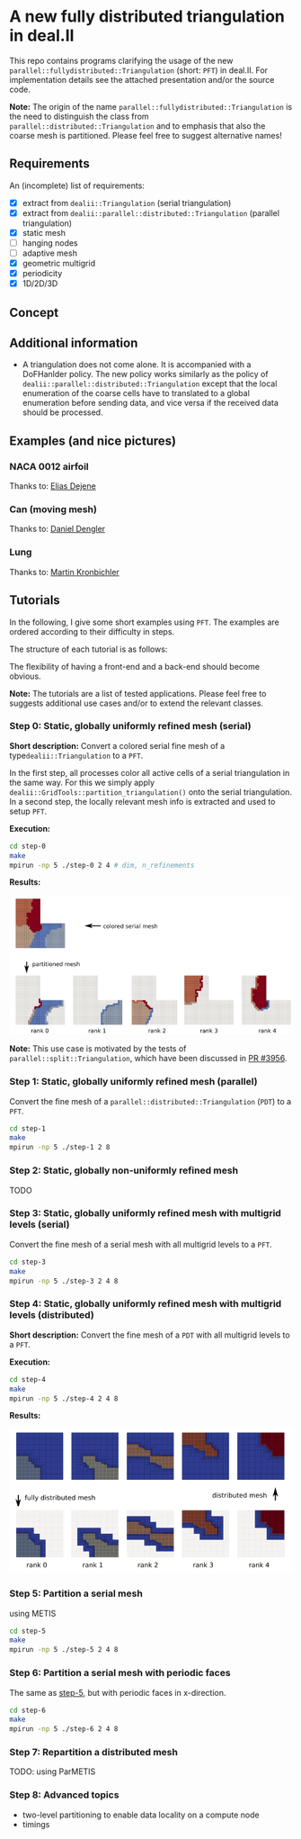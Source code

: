 # A new fully distributed triangulation in deal.II

This repo contains programs clarifying the usage of the new `parallel::fullydistributed::Triangulation` (short: `PFT`)
in deal.II. For implementation details see the attached presentation and/or the source code.

**Note:** The origin of the name `parallel::fullydistributed::Triangulation` is the need to 
distinguish the class from `parallel::distributed::Triangulation` and to emphasis that also
the coarse mesh is partitioned. Please feel free to suggest alternative names!  

## Requirements

An (incomplete) list of requirements:
- [x] extract from `dealii::Triangulation` (serial triangulation) 
- [x] extract from `dealii::parallel::distributed::Triangulation` (parallel triangulation) 
- [x] static mesh
- [ ] hanging nodes
- [ ] adaptive mesh
- [x] geometric multigrid
- [x] periodicity
- [x] 1D/2D/3D

## Concept

## Additional information

- A triangulation does not come alone. It is accompanied with a DoFHanlder policy. The new 
policy works similarly as the policy of `dealii::parallel::distributed::Triangulation` except
that the local enumeration of the coarse cells have to translated to a global enumeration before
sending data, and vice versa if the received data should be processed.

## Examples (and nice pictures)

### NACA 0012 airfoil

Thanks to: [Elias Dejene](https://github.com/eliasstudiert)

### Can (moving mesh)

Thanks to: [Daniel Dengler](https://github.com/daniel-dengler)

### Lung

Thanks to: [Martin Kronbichler](https://github.com/kronbichler)

## Tutorials

In the following, I give some short examples using `PFT`. The examples are ordered according to their difficulty in 
steps.

The structure of each tutorial is as follows:


The flexibility of having a front-end and a back-end should become obvious.

**Note:** The tutorials are a list of tested applications. Please feel free to 
suggests additional use cases and/or to extend the relevant classes.

### Step 0: Static, globally uniformly refined mesh (serial)

**Short description:** Convert a colored serial fine mesh of a type`dealii::Triangulation` to a `PFT`.

In the first step, all processes color all active cells of a serial triangulation in the same way.
For this we simply apply `dealii::GridTools::partition_triangulation()` onto
the serial triangulation. In a second step, the locally relevant mesh info is extracted
and used to setup `PFT`.

**Execution:**

```bash
cd step-0
make
mpirun -np 5 ./step-0 2 4 # dim, n_refinements
```

**Results:**

![step-0-overview](step-0/pictures/overview.png)

**Note:** This use case is motivated by the tests of `parallel::split::Triangulation`, which 
have been discussed
in [PR #3956](https://github.com/dealii/dealii/pull/3956).

### Step 1: Static, globally uniformly refined mesh (parallel)

Convert the fine mesh of a `parallel::distributed::Triangulation` (`PDT`) to a `PFT`.

```bash
cd step-1
make
mpirun -np 5 ./step-1 2 8
```

### Step 2: Static, globally non-uniformly refined mesh 

TODO

### Step 3: Static, globally uniformly refined mesh with multigrid levels (serial)

Convert the fine mesh of a serial mesh with all multigrid levels to a `PFT`.


```bash
cd step-3 
make
mpirun -np 5 ./step-3 2 4 8
```

### Step 4: Static, globally uniformly refined mesh with multigrid levels (distributed)

**Short description:** Convert the fine mesh of a `PDT` with all multigrid levels to a `PFT`.

**Execution:**

```bash
cd step-4
make
mpirun -np 5 ./step-4 2 4 8
```

**Results:**

![step-4-overview](step-4/pictures/overview.png)

### Step 5: Partition a serial mesh 

using METIS

```bash
cd step-5
make
mpirun -np 5 ./step-5 2 4 8
```

### Step 6: Partition a serial mesh with periodic faces

The same as [step-5](https://github.com/peterrum/dealii-pft#step-5-partition-a-serial-mesh), but with periodic faces in x-direction.

```bash
cd step-6 
make
mpirun -np 5 ./step-6 2 4 8
```

### Step 7: Repartition a distributed mesh

TODO: using ParMETIS

### Step 8: Advanced topics

- two-level partitioning to enable data locality on a compute node
- timings


